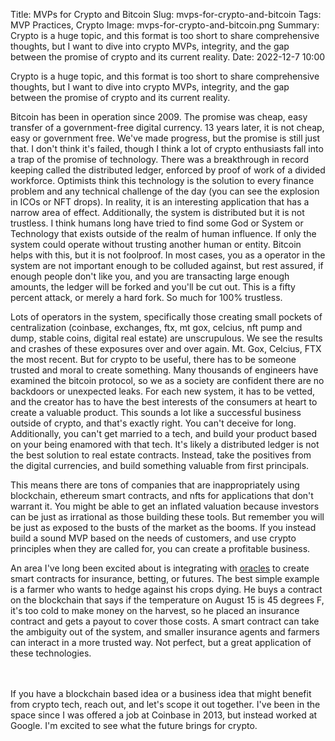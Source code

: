 Title: MVPs for Crypto and Bitcoin
Slug: mvps-for-crypto-and-bitcoin
Tags: MVP Practices, Crypto
Image: mvps-for-crypto-and-bitcoin.png
Summary: Crypto is a huge topic, and this format is too short to share comprehensive thoughts, but I want to dive into crypto MVPs, integrity, and the gap between the promise of crypto and its current reality.
Date: 2022-12-7 10:00


Crypto is a huge topic, and this format is too short to share comprehensive thoughts, but I want to dive into crypto MVPs, integrity, and the gap between the promise of crypto and its current reality.

Bitcoin has been in operation since 2009. The promise was cheap, easy transfer of a government-free digital currency. 13 years later, it is not cheap, easy or government free. We've made progress, but the promise is still just that. I don't think it's failed, though I think a lot of crypto enthusiasts fall into a trap of the promise of technology. There was a breakthrough in record keeping called the distributed ledger, enforced by proof of work of a divided workforce. Optimists think this technology is the solution to every finance problem and any technical challenge of the day (you can see the explosion in ICOs or NFT drops). In reality, it is an interesting application that has a narrow area of effect. Additionally, the system is distributed but it is not trustless. I think humans long have tried to find some God or System or Technology that exists outside of the realm of human influence. If only the system could operate without trusting another human or entity. Bitcoin helps with this, but it is not foolproof. In most cases, you as a operator in the system are not important enough to be colluded against, but rest assured, if enough people don't like you, and you are transacting large enough amounts, the ledger will be forked and you'll be cut out. This is a fifty percent attack, or merely a hard fork. So much for 100% trustless.

Lots of operators in the system, specifically those creating small pockets of centralization (coinbase, exchanges, ftx, mt gox, celcius, nft pump and dump, stable coins, digital real estate) are unscrupulous. We see the results and crashes of these exposures over and over again. Mt. Gox, Celcius, FTX the most recent. But for crypto to be useful, there has to be someone trusted and moral to create something. Many thousands of engineers have examined the bitcoin protocol, so we as a society are confident there are no backdoors or unexpected leaks. For each new system, it has to be vetted, and the creator has to have the best interests of the consumers at heart to create a valuable product. This sounds a lot like a successful business outside of crypto, and that's exactly right. You can't deceive for long. Additionally, you can't get married to a tech, and build your product based on your being enamored with that tech. It's likely a distributed ledger is not the best solution to real estate contracts. Instead, take the positives from the digital currencies, and build something valuable from first principals.

This means there are tons of companies that are inappropriately using blockchain, ethereum smart contracts, and nfts for applications that don't warrant it. You might be able to get an inflated valuation because investors can be just as irrational as those building these tools. But remember you will be just as exposed to the busts of the market as the booms. If you instead build a sound MVP based on the needs of customers, and use crypto principles when they are called for, you can create a profitable business.

An area I've long been excited about is integrating with [oracles](https://ethereum.org/en/developers/docs/oracles?ref=mvpengineer.com) to create smart contracts for insurance, betting, or futures. The best simple example is a farmer who wants to hedge against his crops dying. He buys a contract on the blockchain that says if the temperature on August 15 is 45 degrees F, it's too cold to make money on the harvest, so he placed an insurance contract and gets a payout to cover those costs. A smart contract can take the ambiguity out of the system, and smaller insurance agents and farmers can interact in a more trusted way. Not perfect, but a great application of these technologies.


<br><br>
If you have a blockchain based idea or a business idea that might benefit from crypto tech, reach out, and let's scope it out together. I've been in the space since I was offered a job at Coinbase in 2013, but instead worked at Google. I'm excited to see what the future brings for crypto.